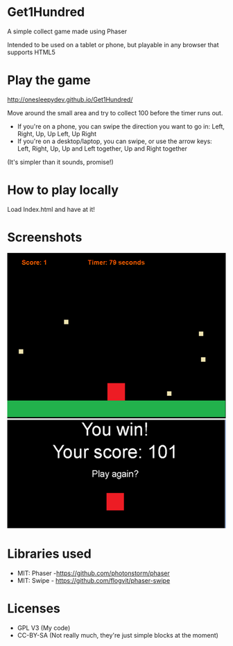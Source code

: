 # Get1Hundred
A simple collect game made using Phaser

Intended to be used on a tablet or phone, but playable in any browser that supports HTML5

# Play the game
http://onesleepydev.github.io/Get1Hundred/

Move around the small area and try to collect 100 before the timer runs out.
* If you're on a phone, you can swipe the direction you want to go in: Left, Right, Up, Up Left, Up Right
* If you're on a desktop/laptop, you can swipe, or use the arrow keys: Left, Right, Up, Up and Left together, Up and Right together

(It's simpler than it sounds, promise!)

# How to play locally
Load Index.html and have at it!

# Screenshots
![Image1](https://raw.githubusercontent.com/OneSleepyDev/Get1Hundred/master/get1hundred.PNG)
![Image2](https://raw.githubusercontent.com/OneSleepyDev/Get1Hundred/master/get1hundred_end.PNG)


# Libraries used
* MIT: Phaser -https://github.com/photonstorm/phaser
* MIT: Swipe - https://github.com/flogvit/phaser-swipe

# Licenses
* GPL V3 (My code)
* CC-BY-SA (Not really much, they're just simple blocks at the moment)

